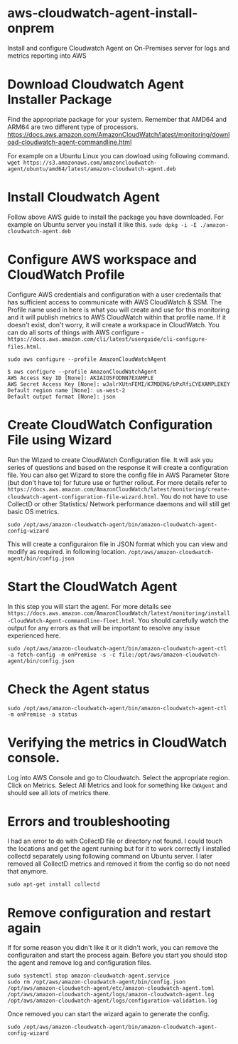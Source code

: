 # aws-cloudwatch-agent-install-onprem
Install and configure Cloudwatch Agent on On-Premises server for logs and metrics reporting into AWS

# Download Cloudwatch Agent Installer Package
Find the appropriate package for your system. Remember that AMD64 and ARM64 are two different type of processors.
https://docs.aws.amazon.com/AmazonCloudWatch/latest/monitoring/download-cloudwatch-agent-commandline.html

For example on a Ubuntu Linux you can dowload using following command.
```wget https://s3.amazonaws.com/amazoncloudwatch-agent/ubuntu/amd64/latest/amazon-cloudwatch-agent.deb``` 

# Install Cloudwatch Agent
Follow above AWS guide to install the package you have downloaded. For example on Ubuntu server you install it like this.
```sudo dpkg -i -E ./amazon-cloudwatch-agent.deb```

# Configure AWS workspace and CloudWatch Profile
Configure AWS credentials and configuration with a user credentails that has sufficient access to communicate with AWS CloudWatch & SSM. The Profile name used in here is what you will create and use for this monitoring and it will publish metrics to AWS CloudWatch within that profile name. If it doesn't exist, don't worry, it will create a workspace in CloudWatch. You can do all sorts of things with AWS configure - `https://docs.aws.amazon.com/cli/latest/userguide/cli-configure-files.html`.

```sudo aws configure --profile AmazonCloudWatchAgent```
```
$ aws configure --profile AmazonCloudWatchAgent
AWS Access Key ID [None]: AKIAIOSFODNN7EXAMPLE
AWS Secret Access Key [None]: wJalrXUtnFEMI/K7MDENG/bPxRfiCYEXAMPLEKEY
Default region name [None]: us-west-2
Default output format [None]: json
```

# Create CloudWatch Configuration File using Wizard
Run the Wizard to create CloudWatch Configuration file. It will ask you series of questions and based on the response it will create a configuration file. You can also get Wizard to store the config file in AWS Parameter Store (but don't have to) for future use or further rollout. For more details refer to `https://docs.aws.amazon.com/AmazonCloudWatch/latest/monitoring/create-cloudwatch-agent-configuration-file-wizard.html`.
You do not have to use CollectD or other Statistics/ Network performance daemons and will still get basic OS metrics.

```sudo /opt/aws/amazon-cloudwatch-agent/bin/amazon-cloudwatch-agent-config-wizard```

This will create a configurairon file in JSON format which you can view and modify as required. in following location.
```/opt/aws/amazon-cloudwatch-agent/bin/config.json```

# Start the CloudWatch Agent
In this step you will start the agent. For more details see `https://docs.aws.amazon.com/AmazonCloudWatch/latest/monitoring/install-CloudWatch-Agent-commandline-fleet.html`.
You should carefully watch the output for any errors as that will be important to resolve any issue experienced here.


```sudo /opt/aws/amazon-cloudwatch-agent/bin/amazon-cloudwatch-agent-ctl -a fetch-config -m onPremise -s -c file:/opt/aws/amazon-cloudwatch-agent/bin/config.json```

# Check the Agent status

```sudo /opt/aws/amazon-cloudwatch-agent/bin/amazon-cloudwatch-agent-ctl -m onPremise -a status```


# Verifying the metrics in CloudWatch console.
Log into AWS Console and go to Cloudwatch.
Select the appropriate region.
Click on Metrics.
Select All Metrics and look for something like ``CWAgent`` and should see all lots of metrics there.

# Errors and troubleshooting
I had an error to do with CollectD file or directory not found. I could touch the locations and get the agent running but for it to work correctly I installed collectd separately using following command on Ubuntu server. I later removed all CollectD metrics and removed it from the config so do not need that anymore.

```sudo apt-get install collectd```

# Remove configuration and restart again
If for some reason you didn't like it or it didn't work, you can remove the configuraiton and start the process again. Before you start you should stop the agent and remove log and configuration files.

```
sudo systemctl stop amazon-cloudwatch-agent.service
sudo rm /opt/aws/amazon-cloudwatch-agent/bin/config.json /opt/aws/amazon-cloudwatch-agent/etc/amazon-cloudwatch-agent.toml /opt/aws/amazon-cloudwatch-agent/logs/amazon-cloudwatch-agent.log /opt/aws/amazon-cloudwatch-agent/logs/configuration-validation.log 
```

Once removed you can start the wizard again to generate the config.

```sudo /opt/aws/amazon-cloudwatch-agent/bin/amazon-cloudwatch-agent-config-wizard```
